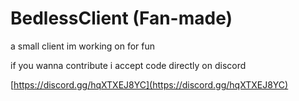 # BedlessClient (Fan-made)

a small client im working on for fun

if you wanna contribute i accept code directly on discord

[https://discord.gg/hqXTXEJ8YC](https://discord.gg/hqXTXEJ8YC)
